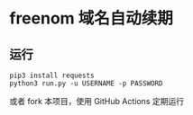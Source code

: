 # freenom 域名自动续期

## 运行

```shell script
pip3 install requests
python3 run.py -u USERNAME -p PASSWORD
```

或者 fork 本项目，使用 GitHub Actions 定期运行
